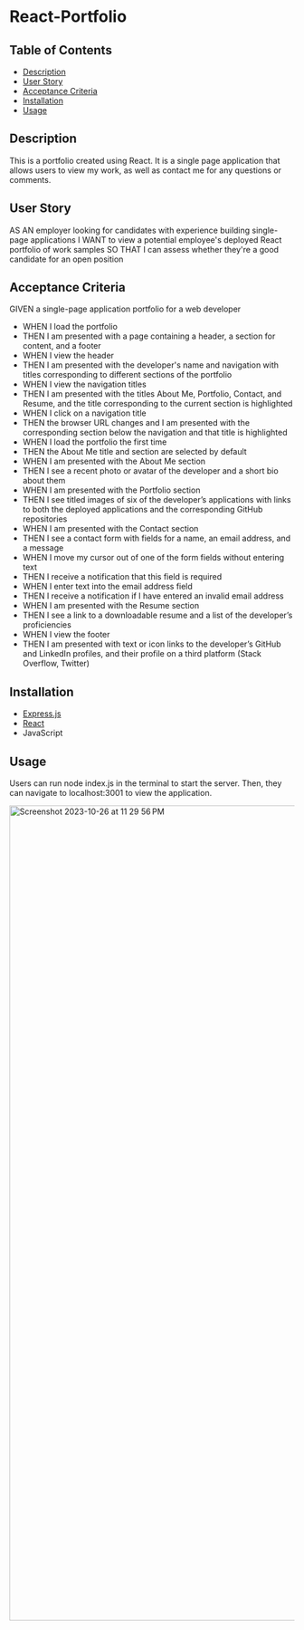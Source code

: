 # React-Portfolio

## Table of Contents
- [Description](#description)
- [User Story](#user-story)
- [Acceptance Criteria](#acceptance-criteria)
- [Installation](#installation)
- [Usage](#usage)



## Description

This is a portfolio created using React. It is a single page application that allows users to view my work, as well as contact me for any questions or comments.



## User Story

AS AN employer looking for candidates with experience building single-page applications
I WANT to view a potential employee's deployed React portfolio of work samples
SO THAT I can assess whether they're a good candidate for an open position

## Acceptance Criteria

GIVEN a single-page application portfolio for a web developer
- WHEN I load the portfolio
- THEN I am presented with a page containing a header, a section for content, and a footer
- WHEN I view the header
- THEN I am presented with the developer's name and navigation with titles corresponding to different sections of the portfolio
- WHEN I view the navigation titles
- THEN I am presented with the titles About Me, Portfolio, Contact, and Resume, and the title corresponding to the current section is highlighted
- WHEN I click on a navigation title
- THEN the browser URL changes and I am presented with the corresponding section below the navigation and that title is highlighted
- WHEN I load the portfolio the first time
- THEN the About Me title and section are selected by default
- WHEN I am presented with the About Me section
- THEN I see a recent photo or avatar of the developer and a short bio about them
- WHEN I am presented with the Portfolio section
- THEN I see titled images of six of the developer’s applications with links to both the deployed applications and the corresponding GitHub repositories
- WHEN I am presented with the Contact section
- THEN I see a contact form with fields for a name, an email address, and a message
- WHEN I move my cursor out of one of the form fields without entering text
- THEN I receive a notification that this field is required
- WHEN I enter text into the email address field
- THEN I receive a notification if I have entered an invalid email address
- WHEN I am presented with the Resume section
- THEN I see a link to a downloadable resume and a list of the developer’s proficiencies
- WHEN I view the footer
- THEN I am presented with text or icon links to the developer’s GitHub and LinkedIn profiles, and their profile on a third platform (Stack Overflow, Twitter)


## Installation

- [Express.js](https://www.npmjs.com/package/express)
- [React](https://reactjs.org/)
- JavaScript 

## Usage

Users can run node index.js in the terminal to start the server. Then, they can navigate to localhost:3001 to view the application.



<img width="1440" alt="Screenshot 2023-10-26 at 11 29 56 PM" src="https://github.com/eissamonet/React-Portfolio/assets/133728858/ca4d3be6-7dd4-4846-8b64-d2ed283eb9d8">









